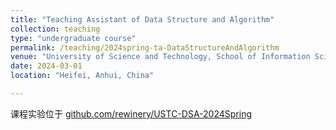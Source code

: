 ```yaml
---
title: "Teaching Assistant of Data Structure and Algorithm"
collection: teaching
type: "undergraduate course"
permalink: /teaching/2024spring-ta-DataStructureAndAlgorithm
venue: "University of Science and Technology, School of Information Science and Technology"
date: 2024-03-01
location: "Heifei, Anhui, China"

---
```


课程实验位于 [github.com/rewinery/USTC-DSA-2024Spring](https://github.com/rewinery/USTC-DSA-2024Spring)